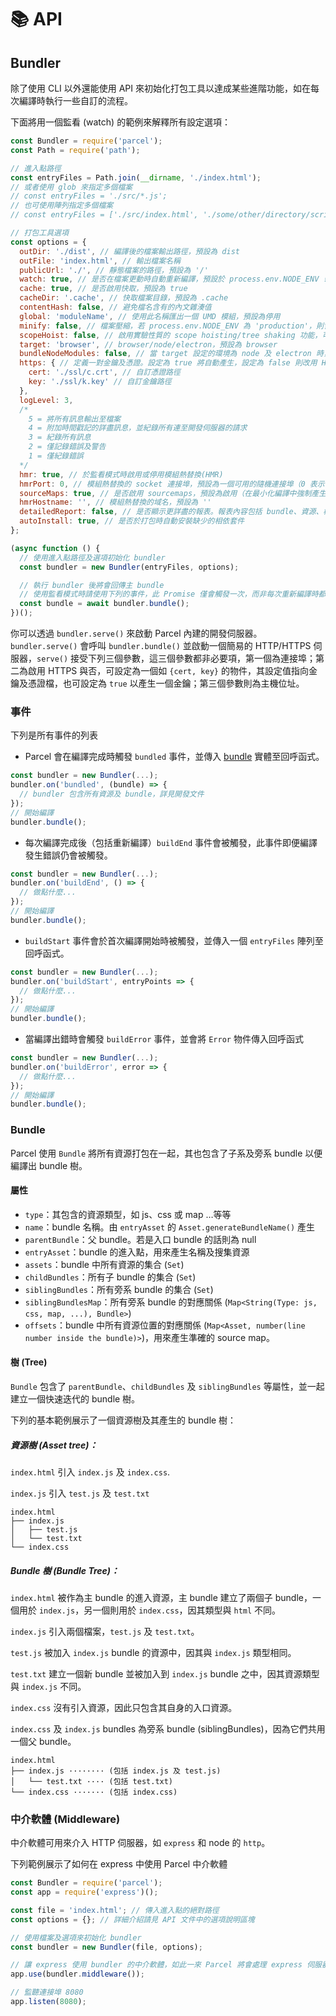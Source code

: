 # 📚 API

## Bundler

除了使用 CLI 以外還能使用 API 來初始化打包工具以達成某些進階功能，如在每次編譯時執行一些自訂的流程。

下面將用一個監看 (watch) 的範例來解釋所有設定選項：

```Javascript
const Bundler = require('parcel');
const Path = require('path');

// 進入點路徑
const entryFiles = Path.join(__dirname, './index.html');
// 或者使用 glob 來指定多個檔案
// const entryFiles = './src/*.js';
// 也可使用陣列指定多個檔案
// const entryFiles = ['./src/index.html', './some/other/directory/scripts.js'];

// 打包工具選項
const options = {
  outDir: './dist', // 編譯後的檔案輸出路徑，預設為 dist
  outFile: 'index.html', // 輸出檔案名稱
  publicUrl: './', // 靜態檔案的路徑，預設為 '/'
  watch: true, // 是否在檔案更動時自動重新編譯，預設於 process.env.NODE_ENV !== 'production' 時啟用
  cache: true, // 是否啟用快取，預設為 true
  cacheDir: '.cache', // 快取檔案目錄，預設為 .cache
  contentHash: false, // 避免檔名含有的內文雜湊值
  global: 'moduleName', // 使用此名稱匯出一個 UMD 模組，預設為停用
  minify: false, // 檔案壓縮，若 process.env.NODE_ENV 為 'production'，則會自動啟用
  scopeHoist: false, // 啟用實驗性質的 scope hoisting/tree shaking 功能，可減少 bundle 的大小
  target: 'browser', // browser/node/electron，預設為 browser
  bundleNodeModules: false, // 當 target 設定的環境為 node 及 electron 時，package.json 中的相依套件並不會被加入 bundle 中，若需包含相依套件請將本項設定為 true
  https: { // 定義一對金鑰及憑證。設定為 true 將自動產生，設定為 false 則改用 HTTP
    cert: './ssl/c.crt', // 自訂憑證路徑
    key: './ssl/k.key' // 自訂金鑰路徑
  },
  logLevel: 3,
  /*
    5 = 將所有訊息輸出至檔案
    4 = 附加時間戳記的詳盡訊息，並紀錄所有連至開發伺服器的請求
    3 = 紀錄所有訊息
    2 = 僅記錄錯誤及警告
    1 = 僅紀錄錯誤
  */
  hmr: true, // 於監看模式時啟用或停用模組熱替換(HMR)
  hmrPort: 0, // 模組熱替換的 socket 連接埠，預設為一個可用的隨機連接埠（0 表示可用的隨機連接埠）
  sourceMaps: true, // 是否啟用 sourcemaps，預設為啟用（在最小化編譯中強制產生 sourcemap）
  hmrHostname: '', // 模組熱替換的域名，預設為 ''
  detailedReport: false, // 是否顯示更詳盡的報表。報表內容包括 bundle、資源、檔案大小及編譯時間等，預設為 false。報表僅在 watch 停用的情況下才會顯示
  autoInstall: true, // 是否於打包時自動安裝缺少的相依套件
};

(async function () {
  // 使用進入點路徑及選項初始化 bundler
  const bundler = new Bundler(entryFiles, options);

  // 執行 bundler 後將會回傳主 bundle
  // 使用監看模式時請使用下列的事件，此 Promise 僅會觸發一次，而非每次重新編譯時都會觸發。
  const bundle = await bundler.bundle();
})();
```

你可以透過 `bundler.serve()` 來啟動 Parcel 內建的開發伺服器。`bundler.serve()` 會呼叫 `bundler.bundle()` 並啟動一個簡易的 HTTP/HTTPS 伺服器，`serve()` 接受下列三個參數，這三個參數都非必要項，第一個為連接埠；第二為啟用 HTTPS 與否，可設定為一個如 `{cert, key}` 的物件，其設定值指向金鑰及憑證檔，也可設定為 `true` 以產生一個金鑰；第三個參數則為主機位址。

### 事件

下列是所有事件的列表

- Parcel 會在編譯完成時觸發 `bundled` 事件，並傳入 [bundle](#bundle) 實體至回呼函式。

```Javascript
const bundler = new Bundler(...);
bundler.on('bundled', (bundle) => {
  // bundler 包含所有資源及 bundle，詳見開發文件
});
// 開始編譯
bundler.bundle();
```

- 每次編譯完成後（包括重新編譯）`buildEnd` 事件會被觸發，此事件即便編譯發生錯誤仍會被觸發。

```Javascript
const bundler = new Bundler(...);
bundler.on('buildEnd', () => {
  // 做點什麼...
});
// 開始編譯
bundler.bundle();
```

- `buildStart` 事件會於首次編譯開始時被觸發，並傳入一個 `entryFiles` 陣列至回呼函式。

```Javascript
const bundler = new Bundler(...);
bundler.on('buildStart', entryPoints => {
  // 做點什麼...
});
// 開始編譯
bundler.bundle();
```

- 當編譯出錯時會觸發 `buildError` 事件，並會將 `Error` 物件傳入回呼函式

```Javascript
const bundler = new Bundler(...);
bundler.on('buildError', error => {
  // 做點什麼...
});
// 開始編譯
bundler.bundle();
```

### Bundle

Parcel 使用 `Bundle` 將所有資源打包在一起，其也包含了子系及旁系 bundle 以便編譯出 bundle 樹。

#### 屬性

- `type`：其包含的資源類型，如 js、css 或 map …等等
- `name`：bundle 名稱。由 `entryAsset` 的 `Asset.generateBundleName()` 產生
- `parentBundle`：父 bundle。若是入口 bundle 的話則為 null
- `entryAsset`：bundle 的進入點，用來產生名稱及搜集資源
- `assets`：bundle 中所有資源的集合 (`Set`)
- `childBundles`：所有子 bundle 的集合 (`Set`)
- `siblingBundles`：所有旁系 bundle 的集合 (`Set`)
- `siblingBundlesMap`：所有旁系 bundle 的對應關係 (`Map<String(Type: js, css, map, ...), Bundle>`)
- `offsets`：bundle 中所有資源位置的對應關係 (`Map<Asset, number(line number inside the bundle)>`)，用來產生準確的 source map。

#### 樹 (Tree)

`Bundle` 包含了 `parentBundle`、`childBundles` 及 `siblingBundles` 等屬性，並一起建立一個快速迭代的 bundle 樹。

下列的基本範例展示了一個資源樹及其產生的 bundle 樹：

##### 資源樹 (Asset tree)：

`index.html` 引入 `index.js` 及 `index.css`.

`index.js` 引入 `test.js` 及 `test.txt`

```Text
index.html
├── index.js
│   ├── test.js
│   └── test.txt
└── index.css
```

##### Bundle 樹 (Bundle Tree)：

`index.html` 被作為主 bundle 的進入資源，主 bundle 建立了兩個子 bundle，一個用於 `index.js`，另一個則用於 `index.css`，因其類型與 `html` 不同。

`index.js` 引入兩個檔案，`test.js` 及 `test.txt`。

`test.js` 被加入 `index.js` bundle 的資源中，因其與 `index.js` 類型相同。

`test.txt` 建立一個新 bundle 並被加入到 `index.js` bundle 之中，因其資源類型與 `index.js` 不同。

`index.css` 沒有引入資源，因此只包含其自身的入口資源。

`index.css` 及 `index.js` bundles 為旁系 bundle (siblingBundles)，因為它們共用一個父 bundle。

```Text
index.html
├── index.js ········ (包括 index.js 及 test.js)
│   └── test.txt ···· (包括 test.txt)
└── index.css ······· (包括 index.css)
```

### 中介軟體 (Middleware)

中介軟體可用來介入 HTTP 伺服器，如 `express` 和 node 的 `http`。

下列範例展示了如何在 express 中使用 Parcel 中介軟體

```Javascript
const Bundler = require('parcel');
const app = require('express')();

const file = 'index.html'; // 傳入進入點的絕對路徑
const options = {}; // 詳細介紹請見 API 文件中的選項說明區塊

// 使用檔案及選項來初始化 bundler
const bundler = new Bundler(file, options);

// 讓 express 使用 bundler 的中介軟體，如此一來 Parcel 將會處理 express 伺服器上的所有請求
app.use(bundler.middleware());

// 監聽連接埠 8080
app.listen(8080);
```
